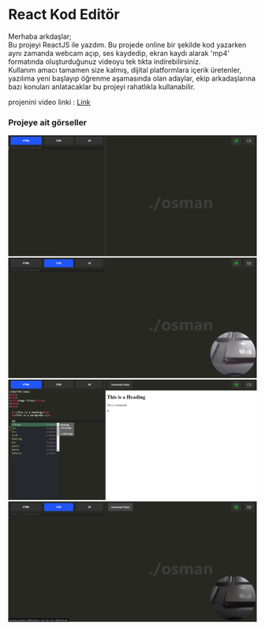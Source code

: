 <h1>React Kod Editör</h1>
<p>Merhaba arkdaşlar;<br>Bu projeyi ReactJS ile yazdım. Bu projede online bir şekilde kod yazarken aynı zamanda webcam açıp, ses kaydedip, ekran kaydı alarak 'mp4' formatında oluşturduğunuz videoyu tek tıkta indirebilirsiniz.<br>Kullanım amacı tamamen size kalmış, dijital platformlara içerik üretenler, yazılıma yeni başlayıp öğrenme aşamasında olan adaylar, ekip arkadaşlarına bazı konuları anlatacaklar bu projeyi rahatlıkla kullanabilir.</p>

projenini video linki : <a href="https://www.linkedin.com/feed/update/urn:li:activity:7141145405005746176/" target="_blank">Link</a>

<h3>Projeye ait görseller</h3>
<img src="https://github.com/osmantalayhan/react-kod-editor/blob/master/public/preview1.png?raw=true" />
<img src="https://github.com/osmantalayhan/react-kod-editor/blob/master/public/preview2.png?raw=true" />
<img src="https://github.com/osmantalayhan/react-kod-editor/blob/master/public/preview4.png?raw=true" />
<img src="https://github.com/osmantalayhan/react-kod-editor/blob/master/public/preview3.png?raw=true" />

